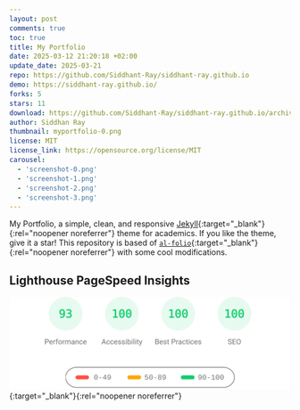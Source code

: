 ```yaml
---
layout: post
comments: true
toc: true
title: My Portfolio
date: 2025-03-12 21:20:18 +02:00
update_date: 2025-03-21
repo: https://github.com/Siddhant-Ray/siddhant-ray.github.io
demo: https://siddhant-ray.github.io/
forks: 5
stars: 11
download: https://github.com/Siddhant-Ray/siddhant-ray.github.io/archive/refs/heads/master.zip
author: Siddhan Ray
thumbnail: myportfolio-0.png
license: MIT
license_link: https://opensource.org/license/MIT
carousel:
  - 'screenshot-0.png'
  - 'screenshot-1.png'
  - 'screenshot-2.png'
  - 'screenshot-3.png'
---
```


My Portfolio, a simple, clean, and responsive [Jekyll](https://jekyllrb.com/){:target="_blank"}{:rel="noopener noreferrer"} theme for academics.
If you like the theme, give it a star! This repository is based of [`al-folio`](https://github.com/alshedivat/al-folio){:target="_blank"}{:rel="noopener noreferrer"} with some cool modifications.

## Lighthouse PageSpeed Insights

[![Google PageSpeeg](https://raw.githubusercontent.com/alshedivat/al-folio/master/assets/img/pagespeed.svg)](https://pagespeed.web.dev/report?url=https%3A%2F%2Falshedivat.github.io%2Fal-folio%2F&form_factor=desktop){:target="_blank"}{:rel="noopener noreferrer"}
